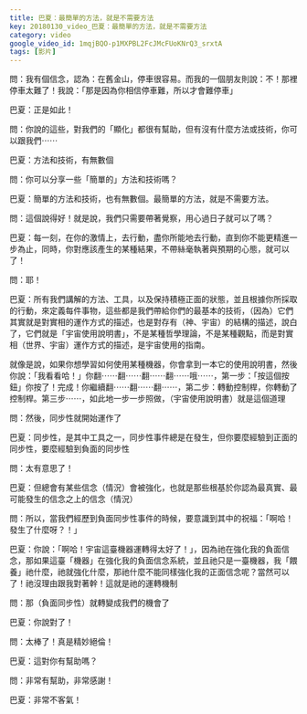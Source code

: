 ```yaml
---
title: 巴夏：最簡單的方法，就是不需要方法
key: 20180130_video_巴夏：最簡單的方法，就是不需要方法
category: video
google_video_id: 1mqjBQO-p1MXPBL2FcJMcFUoKNrQ3_srxtA
tags: [影片]
---
```


問：我有個信念，認為：在舊金山，停車很容易。而我的一個朋友則說：不！那裡停車太難了！我說：「那是因為你相信停車難，所以才會難停車」

巴夏：正是如此！

問：你說的這些，對我們的「顯化」都很有幫助，但有沒有什麼方法或技術，你可以跟我們⋯⋯

巴夏：方法和技術，有無數個

問：你可以分享一些「簡單的」方法和技術嗎？

巴夏：簡單的方法和技術，也有無數個。最簡單的方法，就是不需要方法。

問：這個說得好！就是說，我們只需要帶著覺察，用心過日子就可以了嗎？

巴夏：每一刻，在你的激情上，去行動，盡你所能地去行動，直到你不能更精進一步為止，同時，你對應該產生的某種結果，不帶絲毫執著與預期的心態，就可以了！

問：耶！

巴夏：所有我們講解的方法、工具，以及保持積極正面的狀態，並且根據你所採取的行動，來定義每件事物，這些都是我們帶給你們的最基本的技術，（因為）它們其實就是對實相的運作方式的描述，也是對存有（神、宇宙）的結構的描述，說白了，它們就是「宇宙使用說明書」，不是某種哲學理論，不是某種觀點，而是對實相（世界、宇宙）運作方式的描述，是宇宙使用的指南。

就像是說，如果你想學習如何使用某種機器，你會拿到一本它的使用說明書，然後你說：「我看看哈！」你翻⋯⋯翻⋯⋯翻⋯⋯翻⋯⋯哦⋯⋯，第一步：「按這個按鈕」你按了！完成！你繼續翻⋯⋯翻⋯⋯翻⋯⋯，第二步：轉動控制桿，你轉動了控制桿。第三步⋯⋯，如此地一步一步照做，（宇宙使用說明書）就是這個道理

問：然後，同步性就開始運作了

巴夏：同步性，是其中工具之一，同步性事件總是在發生，但你要麼經驗到正面的同步性，要麼經驗到負面的同步性

問：太有意思了！

巴夏：但總會有某些信念（情況）會被強化，也就是那些根基於你認為最真實、最可能發生的信念之上的信念（情況）

問：所以，當我們經歷到負面同步性事件的時候，要意識到其中的祝福：「啊哈！發生了什麼呀？！」

巴夏：你說：「啊哈！宇宙這臺機器運轉得太好了！」，因為祂在強化我的負面信念，那如果這臺「機器」在強化我的負面信念系統，並且祂只是一臺機器，我「餵養」祂什麼，祂就強化什麼，那祂什麼不能同樣強化我的正面信念呢？當然可以了！祂沒理由跟我對著幹！這就是祂的運轉機制

問：那（負面同步性）就轉變成我們的機會了

巴夏：你說對了！

問：太棒了！真是精妙絕倫！

巴夏：這對你有幫助嗎？

問：非常有幫助，非常感謝！

巴夏：非常不客氣！
